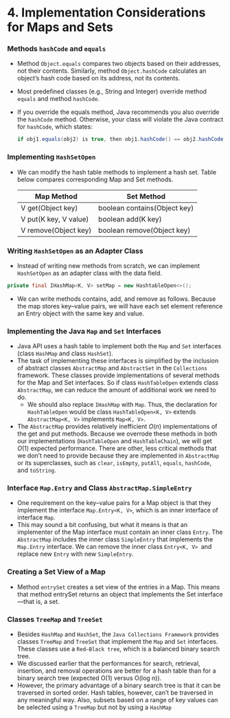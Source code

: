 
# 4. Implementation Considerations for Maps and Sets

### Methods `hashCode` and `equals`

- Method `Object.equals` compares two objects based on their addresses, not their contents. Similarly, method `Object.hashCode` calculates an object’s hash code based on its address, not its contents.

- Most predefined classes (e.g., String and Integer) override method `equals` and method `hashCode`.

- If you override the equals method, Java recommends you also override the `hashCode` method. Otherwise, your class will violate the Java contract for `hashCode`, which states:

  ```java
  if obj1.equals(obj2) is true, then obj1.hashCode() == obj2.hashCode().
  ```



### Implementing `HashSetOpen`

- We can modify the hash table methods to implement a hash set. Table below compares corresponding Map and Set methods.

  | **Map Method**        | **Set Method**               |
    | --------------------- | ---------------------------- |
  | V get(Object key)     | boolean contains(Object key) |
  | V put(K key, V value) | boolean add(K key)           |
  | V remove(Object key)  | boolean remove(Object key)   |



### Writing `HashSetOpen` as an Adapter Class

- Instead of writing new methods from scratch, we can implement `HashSetOpen` as an adapter class with the data field.

```java
private final IHashMap<K, V> setMap = new HashtableOpen<>();
```

- We can write methods contains, add, and remove as follows. Because the map stores key–value pairs, we will have each set element reference an Entry object with the same key and value.



### Implementing the Java `Map` and `Set` Interfaces

- Java API uses a hash table to implement both the `Map` and `Set` interfaces (class `HashMap` and class `HashSet`).
- The task of implementing these interfaces is simplified by the inclusion of abstract classes `AbstractMap` and `AbstractSet` in the `Collections` framework. These classes provide implementations of several methods for the Map and Set interfaces. So if class `HashTableOpen` extends class `AbstractMap`, we can reduce the amount of additional work we need to do.
    - We should also replace `IHashMap` with `Map`. Thus, the declaration for `HashTableOpen` would be class `HashTableOpen<K, V>` extends `AbstractMap<K, V>` implements `Map<K, V>`.
- The `AbstractMap` provides relatively inefficient $O(n)$ implementations of the get and put methods. Because we overrode these methods in both our implementations (`HashTableOpen` and `HashTableChain`), we will get $O(1)$ expected performance. There are other, less critical methods that we don’t need to provide because they are implemented in `AbstractMap` or its superclasses, such as `clear`, `isEmpty`, `putAll`, `equals`, `hashCode`, and `toString`.



### Interface `Map.Entry` and Class `AbstractMap.SimpleEntry`

- One requirement on the key–value pairs for a Map object is that they implement the interface `Map.Entry<K, V>`, which is an inner interface of interface `Map`.
- This may sound a bit confusing, but what it means is that an implementer of the Map interface must contain an inner class `Entry`. The `AbstractMap` includes the inner class `SimpleEntry` that implements the `Map.Entry` interface. We can remove the inner class `Entry<K, V> `and replace new `Entry` with new `SimpleEntry`.

### Creating a Set View of a Map

- Method `entrySet` creates a set view of the entries in a Map. This means that method entrySet
  returns an object that implements the Set interface—that is, a set.



### Classes `TreeMap` and `TreeSet`

- Besides `HashMap` and `HashSet`, the `Java Collections Framework` provides classes `TreeMap` and
  `TreeSet` that implement the `Map` and `Set` interfaces. These classes use a `Red–Black tree`, which is a balanced binary search tree.
- We discussed earlier that the performances for search, retrieval, insertion, and removal operations are better for a hash table than for a binary search tree (expected O(1) versus O(log n)).
- However, the primary advantage of a binary search tree is that it can be traversed in sorted order. Hash tables, however, can’t be traversed in any meaningful way. Also, subsets based on a range of key values can be selected using a `TreeMap` but not by using a `HashMap`